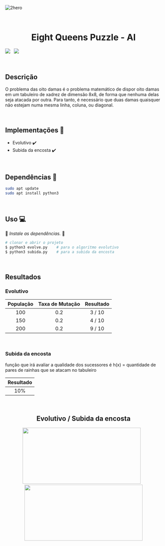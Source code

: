 ![2hero](https://user-images.githubusercontent.com/72557256/205533572-8fb031f6-8fb6-415e-8e4a-6bd165d701e9.gif)


<br>
<h1 align="center">Eight Queens Puzzle - AI</h1>

<img src="http://img.shields.io/static/v1?label=STATUS&message=FINALIZADO&color=green&style=for-the-badge"/> &nbsp;&nbsp;<img src="https://img.shields.io/badge/License-MIT-red.svg?style=for-the-badge" />


<br>

## Descrição

<p>O problema das oito damas é o problema matemático de dispor oito damas em um tabuleiro de xadrez de dimensão 8x8, de forma que nenhuma delas seja atacada por outra. Para tanto, é necessário que duas damas quaisquer não estejam numa mesma linha, coluna, ou diagonal.</p>
<br>

## Implementações :snake:
* Evolutivo :heavy_check_mark:
* Subida da encosta :heavy_check_mark:

<br>

## Dependências :stop_sign:
```sh
sudo apt update
sudo apt install python3
```

<br>

## Uso :computer:
:cop: _Instale as dependências._ :cop:
```sh
# clonar e abrir o projeto
$ python3 evolve.py    # para o algoritmo evolutivo
$ python3 subida.py    # para a subida da encosta
```

<br>

## Resultados
### Evolutivo
| População  | Taxa de Mutação | Resultado |
| :--------: | :-------------: | :-------: |
| 100        |       0.2       | 3 / 10    |
| 150        |       0.2       | 4 / 10    |
| 200        |       0.2       | 9 / 10    |

<br>

### Subida da encosta
função que irá avaliar a qualidade dos sucessores é h(x) = quantidade de pares de rainhas que se atacam no tabuleiro

| Resultado |
| :-------: |
| 10%       |

<br>

<div align="center">
  <h2>Evolutivo   /   Subida da encosta</h1><img width="380px" height="180px" src="https://user-images.githubusercontent.com/72557256/205530426-f1a5dfea-8739-4e11-a33a-2ece32147b74.jpeg" />
  &nbsp;&nbsp;<img width="380px" height="180px" src="https://user-images.githubusercontent.com/72557256/205534110-cb595307-e8c7-4cbf-b1e5-af60022c2e20.jpeg" />
</div>


